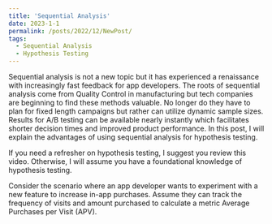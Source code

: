 ```yaml
---
title: 'Sequential Analysis'
date: 2023-1-1
permalink: /posts/2022/12/NewPost/
tags:
  - Sequential Analysis
  - Hypothesis Testing
---
```


Sequential analysis is not a new topic but it has experienced a renaissance with increasingly fast feedback for app developers. The roots of sequential analysis come from Quality Control in manufacturing but tech companies are beginning to find these methods valuable. No longer do they have to plan for fixed length campaigns but rather can utilize dynamic sample sizes. Results for A/B testing can be available nearly instantly which facilitates shorter decision times and improved product performance. In this post, I will explain the advantages of using sequential analysis for hypothesis testing.

If you need a refresher on hypothesis testing, I suggest you review this video. Otherwise, I will assume you have a foundational knowledge of hypothesis testing.

Consider the scenario where an app developer wants to experiment with a new feature to increase in-app purchases. Assume they can track the frequency of visits and amount purchased to calculate a metric Average Purchases per Visit (APV). 

